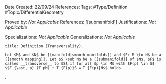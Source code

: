 <div class="topSpace"></div>

Date Created: 22/09/24
References: 
Tags: #Type/Definition #Topic/DifferentialGeometry

Proved by: <i>Not Applicable</i>
References: [[submanifold]]
Justifications: <i>Not Applicable</i>

Specializations: <i>Not Applicable</i>
Generalizations: <i>Not Applicable</i>

``` ad-Definition
title: Definition (Transversality).

Let $M$ and $N$ be [[manifold|smooth manifolds]] and $F: M \to N$ be a [[smooth mapping]]. Let $S \sub N$ be a [[submanifold]] of $N$. $F$ is called __transverse__ to $S$ if for all $p \in M$ with $F(p) \in S$ $$F_{\ast, p} (T_pM) + T_{F(p)}S = T_{F(p)}N$$ holds.
```

<i>.</i>